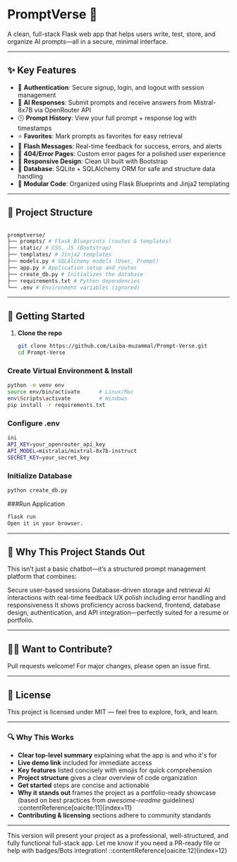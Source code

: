 # PromptVerse 🚀

A clean, full-stack Flask web app that helps users write, test, store, and organize AI prompts—all in a secure, minimal interface.

---

## ✨ Key Features

- 🔐 **Authentication**: Secure signup, login, and logout with session management  
- 🤖 **AI Responses**: Submit prompts and receive answers from Mistral-8x7B via OpenRouter API  
- 🕒 **Prompt History**: View your full prompt + response log with timestamps  
- ⭐ **Favorites**: Mark prompts as favorites for easy retrieval  
- 📨 **Flash Messages**: Real-time feedback for success, errors, and alerts  
- 🚫 **404/Error Pages**: Custom error pages for a polished user experience  
- 📱 **Responsive Design**: Clean UI built with Bootstrap  
- 💾 **Database**: SQLite + SQLAlchemy ORM for safe and structure data handling  
- 🧩 **Modular Code**: Organized using Flask Blueprints and Jinja2 templating  

---

## 📁 Project Structure

```bash

promptverse/
├── prompts/ # Flask Blueprints (routes & templates)
├── static/ # CSS, JS (Bootstrap)
├── templates/ # Jinja2 templates
├── models.py # SQLAlchemy models (User, Prompt)
├── app.py # Application setup and routes
├── create_db.py # Initializes the database
├── requirements.txt # Python dependencies
└── .env # Environment variables (ignored)
```

---

## 🚀 Getting Started

1. **Clone the repo**  
   ```bash
   git clone https://github.com/Laiba-muzammal/Prompt‑Verse.git
   cd Prompt‑Verse
   ```
   
### Create Virtual Environment & Install

```bash
python -m venv env
source env/bin/activate      # Linux/Mac  
env\Scripts\activate         # Windows
pip install -r requirements.txt
```

### Configure .env

```bash 
ini
API_KEY=your_openrouter_api_key
API_MODEL=mistralai/mixtral-8x7b-instruct
SECRET_KEY=your_secret_key
```

### Initialize Database

```bash
python create_db.py
```

###Run Application

```bash
flask run
Open it in your browser.
```

---

## 🧠 Why This Project Stands Out
This isn’t just a basic chatbot—it’s a structured prompt management platform that combines:

Secure user-based sessions
Database-driven storage and retrieval
AI interactions with real-time feedback
UX polish including error handling and responsiveness
It shows proficiency across backend, frontend, database design, authentication, and API integration—perfectly suited for a resume or portfolio.

---

## 👩‍💻 Want to Contribute?
Pull requests welcome! For major changes, please open an issue first.

---

## 📝 License
This project is licensed under MIT — feel free to explore, fork, and learn.

---

### 🔍 Why This Works
- **Clear top-level summary** explaining what the app is and who it's for  
- **Live demo link** included for immediate access  
- **Key features** listed concisely with emojis for quick comprehension  
- **Project structure** gives a clear overview of code organization  
- **Get started** steps are concise and actionable  
- **Why it stands out** frames the project as a portfolio-ready showcase (based on best practices from _awesome-readme_ guidelines) :contentReference[oaicite:11]{index=11}  
- **Contributing & licensing** sections adhere to community standards

---

This version will present your project as a professional, well-structured, and fully functional full-stack app. Let me know if you need a PR-ready file or help with badges/Bots integration!
::contentReference[oaicite:12]{index=12}
